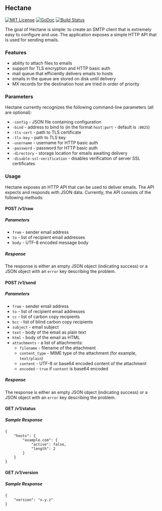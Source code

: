 ## Hectane

[![MIT License](http://img.shields.io/badge/license-MIT-9370d8.svg?style=flat)](http://opensource.org/licenses/MIT)
[![GoDoc](https://godoc.org/github.com/hectane/hectane?status.svg)](https://godoc.org/github.com/hectane/hectane)
[![Build Status](https://travis-ci.org/hectane/hectane.svg)](https://travis-ci.org/hectane/hectane)

The goal of Hectane is simple: to create an SMTP client that is extremely easy to configure and use. The application exposes a simple HTTP API that is used for sending emails.

### Features

- ability to attach files to emails
- support for TLS encryption and HTTP basic auth
- mail queue that efficiently delivers emails to hosts
- emails in the queue are stored on disk until delivery
- MX records for the destination host are tried in order of priority

### Parameters

Hectane currently recognizes the following command-line parameters (all are optional):

- `-config` - JSON file containing configuration
- `-bind` - address to bind to (in the format `host:port` - default is `:8025`)
- `-tls-cert` - path to TLS certificate
- `-tls-key` - path to TLS key
- `-username` - username for HTTP basic auth
- `-password` - password for HTTP basic auth
- `-directory` - storage location for emails awaiting delivery
- `-disable-ssl-verification` - disables verification of server SSL certificates

### Usage

Hectane exposes an HTTP API that can be used to deliver emails. The API expects and responds with JSON data. Currently, the API consists of the following methods:

#### POST /v1/raw

##### Parameters

- `from` - sender email address
- `to` - list of recipient email addresses
- `body` - UTF-8 encoded message body

##### Response

The response is either an empty JSON object (indicating success) or a JSON object with an `error` key describing the problem.

#### POST /v1/send

##### Parameters

- `from` - sender email address
- `to` - list of recipient email addresses
- `cc` - list of carbon copy recipients
- `bcc` - list of blind carbon copy recipients
- `subject` - email subject
- `text` - body of the email as plain text
- `html` - body of the email as HTML
- `attachments` - a list of attachments:
    - `filename` - filename of the attachment
    - `content_type` - MIME type of the attachment (for example, `text/plain`)
    - `content` - UTF-8 or base64 encoded content of the attachment
    - `encoded` - `true` if `content` is base64 encoded

##### Response

The response is either an empty JSON object (indicating success) or a JSON object with an `error` key describing the problem.

#### GET /v1/status

##### Sample Response

    {
        "hosts": {
            "example.com": {
                "active": false,
                "length": 2
            }
        }
    }

#### GET /v1/version

##### Sample Response

    {
        "version": "x.y.z"
    }
